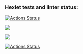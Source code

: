 ### Hexlet tests and linter status:
[![Actions Status](https://github.com/dgubin71/python-project-50/workflows/hexlet-check/badge.svg)](https://github.com/dgubin71/python-project-50/actions)

<a href="https://codeclimate.com/github/dgubin71/python-project-50/maintainability"><img src="https://api.codeclimate.com/v1/badges/2371bace3875e27bedf8/maintainability" /></a>

<a href="https://codeclimate.com/github/dgubin71/python-project-50/test_coverage"><img src="https://api.codeclimate.com/v1/badges/2371bace3875e27bedf8/test_coverage" /></a>

[![Actions Status](https://github.com/dgubin71/python-project-50/workflows/Build-&-Test/badge.svg)](https://github.com/dgubin71/python-project-50/actions)